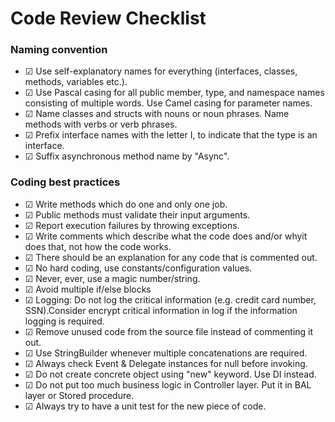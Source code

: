 # Code Review Checklist
### Naming convention
- &#9745; Use self-explanatory names for everything (interfaces, classes, methods, variables etc.).
- &#9745; Use Pascal casing for all public member, type, and namespace names consisting of multiple words. Use Camel casing for parameter names.
- &#9745; Name classes and structs with nouns or noun phrases. Name methods with verbs or verb phrases.
- &#9745; Prefix interface names with the letter I, to indicate that the type is an interface.
- &#9745; Suffix asynchronous method name by "Async".

### Coding best practices
- &#9745; Write methods which do one and only one job.
- &#9745; Public methods must validate their input arguments.
- &#9745; Report execution failures by throwing exceptions.
- &#9745; Write comments which describe what the code does and/or whyit does that, not how the code works.
- &#9745; There should be an explanation for any code that is commented out.
- &#9745; No hard coding, use constants/configuration values.
- &#9745; Never, ever, use a magic number/string.
- &#9745; Avoid multiple if/else blocks
- &#9745; Logging: Do not log the critical information (e.g. credit card number, SSN).Consider encrypt critical information in log if the information logging is required.
- &#9745; Remove unused code from the source file instead of commenting it out.
- &#9745; Use StringBuilder whenever multiple concatenations are required.
- &#9745; Always check Event & Delegate instances for null before invoking.
- &#9745; Do not create concrete object using "new" keyword. Use DI instead.
- &#9745; Do not put too much business logic in Controller layer. Put it in BAL layer or Stored procedure.
- &#9745; Always try to have a unit test for the new piece of code.
